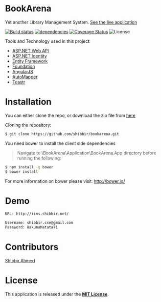 # BookArena
Yet another Library Management System. [See the live application](http://bookarena.shibbir.net/)

[![Build status](https://ci.appveyor.com/api/projects/status/u003168x0fcncbf9?svg=true)](https://ci.appveyor.com/project/shibbir/bookarena-cxb6k)
[![dependencies](https://www.versioneye.com/user/projects/56102c5da19334001e000001/badge.svg?style=flat)](https://www.versioneye.com/user/projects/56102c5da19334001e000001?child=summary)
[![Coverage Status](https://coveralls.io/repos/shibbir/bookarena/badge.svg?branch=master&service=github)](https://coveralls.io/github/shibbir/bookarena?branch=master)
![License](https://img.shields.io/badge/license-MIT-lightgray.svg)

Tools and Technology used in this project:
* [ASP.NET Web API](http://www.asp.net/web-api)
* [ASP.NET Identity](http://www.asp.net/identity)
* [Entity Framework](http://www.asp.net/entity-framework)
* [Foundation](http://foundation.zurb.com/)
* [AngularJS](http://angularjs.org/)
* [AutoMapper](http://automapper.org/)
* [Toastr](http://codeseven.github.io/toastr/)

# Installation
You can either clone the repo, or download the zip file from [here](https://github.com/shibbir/bookarena/archive/master.zip)

Cloning the repository:

```bash
$ git clone https://github.com/shibbir/bookarena.git
```
You need bower to install the client side dependencies
> Navigate to \BookArena\Application\BookArena.App directory before running the following:

```bash
$ npm install -g bower
$ bower install
```
For more information on bower please visit: http://bower.io/

# Demo
```bash
URL: http://iims.shibbir.net/

Username: shibbir.cse@gmail.com
Password: HakunaMatata71
```

# Contributors
[Shibbir Ahmed](http://shibbir.net/)

# License
This application is released under the [**MIT License**](http://www.opensource.org/licenses/MIT).